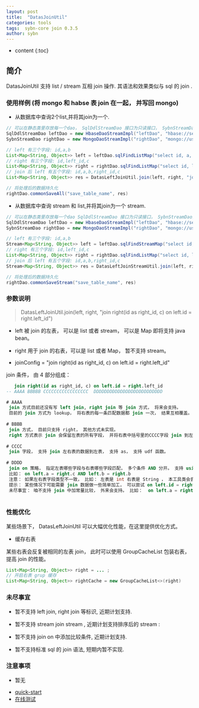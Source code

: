 ```yaml
---
layout: post
title:  "DatasJoinUtil"
categories: tools
tags:  sybn-core join 0.3.5
author: sybn
---
```


* content
{:toc}

## 简介

DatasJoinUtil 支持 list / stream 互相 join 操作. 其语法和效果类似与 sql 的 join .





### 使用样例 (将 mongo 和 habse 表 join 在一起， 并写回 mongo)

* 从数据库中查询2个list,并将其join为一个.

```java
// 可以在静态类里存放每一个dao， SqlDdlStreamDao 接口为只读接口， SybnStreamDao接口为读写接口
SqlDdlStreamDao leftDao = new HbaseDaoStreamImpl("leftDao", "hbase://server_1:2121,server_2:2121/");
SybnStreamDao rightDao = new MongoDaoStreamImpl("rightDao", "mongo://username:password@127.0.0.1:27017");

// left 有三个字段: id,a,b
List<Map<String, Object>> left = leftDao.sqlFindListMap("select id, a, b from left where a > 0");
// right 有三个字段: id,left_id,c
List<Map<String, Object>> right = rightDao.sqlFindListMap("select id, left_id, c from right where c > 0");
// join 后 left 有五个字段: id,a,b,right_id,c
List<Map<String, Object>> res = DatasLeftJoinUtil.join(left, right, "join right(id as right_id, c) on left.id = right.left_id");

// 将处理后的数据持久化
rightDao.commonSaveAll("save_table_name", res)
```

* 从数据库中查询 stream 和 list,并将其join为一个 stream.

```java
// 可以在静态类里存放每一个dao SqlDdlStreamDao 接口为只读接口， SybnStreamDao接口为读写接口
SqlDdlStreamDao leftDao = new HbaseDaoStreamImpl("leftDao", "hbase://server_1:2121,server_2:2121/");
SybnStreamDao rightDao = new MongoDaoStreamImpl("rightDao", "mongo://username:password@127.0.0.1:27017");

// left 有三个字段: id,a,b
Stream<Map<String, Object>> left = leftDao.sqlFindStreamMap("select id, a, b from left where a > 0");
// right 有三个字段: id,left_id,c
List<Map<String, Object>> right = rightDao.sqlFindListMap("select id, left_id, c from right where c > 0");
// join 后 left 有五个字段: id,a,b,right_id,c
Stream<Map<String, Object>> res = DatasLeftJoinStreamUtil.join(left, right, "join right(id as right_id, c) on left.id = right.left_id");

// 将处理后的数据持久化
rightDao.commonSaveStream("save_table_name", res)
```


### 参数说明

> DatasLeftJoinUtil.join(left, right, "join right(id as right_id, c) on left.id = right.left_id")

* left
 被 join 的左表， 可以是 list 或者 stream， 可以是 Map 即将支持 java bean。
 
* right 
 用于 join 的右表，可以是 list 或者 Map， 暂不支持 stream。
 
* joinConfig = "join right(id as right_id, c) on left.id = right.left_id"

 join 条件， 由 4 部分组成：
``` sql 
   join right(id as right_id, c) on left.id = right.left_id
-- AAAA BBBBB CCCCCCCCCCCCCCCCC  DDDDDDDDDDDDDDDDDDDDDDDDDD

# AAAA
 join 方式目前还没有写 left join, right join 等 join 方式， 将来会支持。
 目前的 join 方式为 lookup， 将右表的每一条匹配数据都 join 一次， 结果互相覆盖。
 
# BBBB
 join 方式， 目前只支持 right， 其他方式未实现。
 right 方式表示 join 会保留左表的所有字段， 并将右表中括号里的CCCC字段 join 到左表中返回。
 
# CCCC
 join 字段， 支持 join 左右表的数据到左表， 支持 as， 支持 udf 函数。
 
# DDDD
 join on 策略， 指定左表哪些字段与右表哪些字段匹配， 多个条件 AND 分开。 支持 using 关键字。
 比如： on left.a = right.c AND left.b = right.b
 注意： 如果左右表字段类型不一致， 比如： 左表是 int 右表是 String ， 本工具类会尝试转换格式后再 join， 大多数情况可以得到正常的结果， 但是要消耗额外的性能。
 提示： 某些情况下可能需要 join 数据做一些简单加工， 可以尝试 on left.id = right.trim(b), 但此特性不保证向后兼容， 未来计划改为： on left.id = trim(right.b)
 未尽事宜： 咱不支持 join 中加常量比较， 外来会支持。 比如：  on left.a = right.c AND right.b > 0 
 
```


### 性能优化

某些场景下， DatasLeftJoinUtil 可以大幅优化性能，在这里提供优化方式。

* 缓存右表

某些右表会反复被相同的左表 join， 此时可以使用 GroupCacheList 包装右表，提高 join 的性能。

```java
List<Map<String, Object>> right = ... ;
// 开启右表 grup 缓存
List<Map<String, Object>> rightCache = new GroupCacheList<>(right)
```



### 未尽事宜

* 暂不支持 left join, right join 等标识, 近期计划支持.

* 暂不支持 stream join stream , 近期计划支持排序后的 stream :

* 暂不支持 join on 中添加比较条件, 近期计划支持.

* 暂不支持标准 sql 的 join 语法, 短期内暂不实现. 


### 注意事项 

* 暂无

- [quick-start]({{site.baseurl}}/2019/07/25/quick-start/)
- [在线测试]({{site.baseurl}}/2019/07/25/web-sql/)
